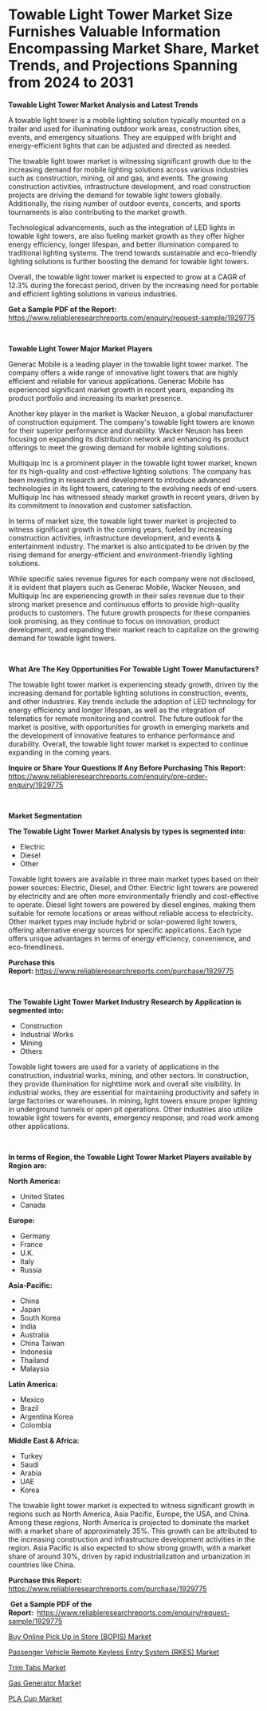 <p><h1>Towable Light Tower Market Size Furnishes Valuable Information Encompassing Market Share, Market Trends, and Projections Spanning from 2024 to 2031</h1></p><p><strong>Towable Light Tower Market Analysis and Latest Trends</strong></p>
<p><p>A towable light tower is a mobile lighting solution typically mounted on a trailer and used for illuminating outdoor work areas, construction sites, events, and emergency situations. They are equipped with bright and energy-efficient lights that can be adjusted and directed as needed.</p><p>The towable light tower market is witnessing significant growth due to the increasing demand for mobile lighting solutions across various industries such as construction, mining, oil and gas, and events. The growing construction activities, infrastructure development, and road construction projects are driving the demand for towable light towers globally. Additionally, the rising number of outdoor events, concerts, and sports tournaments is also contributing to the market growth.</p><p>Technological advancements, such as the integration of LED lights in towable light towers, are also fueling market growth as they offer higher energy efficiency, longer lifespan, and better illumination compared to traditional lighting systems. The trend towards sustainable and eco-friendly lighting solutions is further boosting the demand for towable light towers.</p><p>Overall, the towable light tower market is expected to grow at a CAGR of 12.3% during the forecast period, driven by the increasing need for portable and efficient lighting solutions in various industries.</p></p>
<p><strong>Get a Sample PDF of the Report:&nbsp;</strong> <a href="https://www.reliableresearchreports.com/enquiry/request-sample/1929775">https://www.reliableresearchreports.com/enquiry/request-sample/1929775</a></p>
<p>&nbsp;</p>
<p><strong>Towable Light Tower Major Market Players</strong></p>
<p><p>Generac Mobile is a leading player in the towable light tower market. The company offers a wide range of innovative light towers that are highly efficient and reliable for various applications. Generac Mobile has experienced significant market growth in recent years, expanding its product portfolio and increasing its market presence.</p><p>Another key player in the market is Wacker Neuson, a global manufacturer of construction equipment. The company's towable light towers are known for their superior performance and durability. Wacker Neuson has been focusing on expanding its distribution network and enhancing its product offerings to meet the growing demand for mobile lighting solutions.</p><p>Multiquip Inc is a prominent player in the towable light tower market, known for its high-quality and cost-effective lighting solutions. The company has been investing in research and development to introduce advanced technologies in its light towers, catering to the evolving needs of end-users. Multiquip Inc has witnessed steady market growth in recent years, driven by its commitment to innovation and customer satisfaction.</p><p>In terms of market size, the towable light tower market is projected to witness significant growth in the coming years, fueled by increasing construction activities, infrastructure development, and events & entertainment industry. The market is also anticipated to be driven by the rising demand for energy-efficient and environment-friendly lighting solutions.</p><p>While specific sales revenue figures for each company were not disclosed, it is evident that players such as Generac Mobile, Wacker Neuson, and Multiquip Inc are experiencing growth in their sales revenue due to their strong market presence and continuous efforts to provide high-quality products to customers. The future growth prospects for these companies look promising, as they continue to focus on innovation, product development, and expanding their market reach to capitalize on the growing demand for towable light towers.</p></p>
<p>&nbsp;</p>
<p><strong>What Are The Key Opportunities For Towable Light Tower Manufacturers?</strong></p>
<p><p>The towable light tower market is experiencing steady growth, driven by the increasing demand for portable lighting solutions in construction, events, and other industries. Key trends include the adoption of LED technology for energy efficiency and longer lifespan, as well as the integration of telematics for remote monitoring and control. The future outlook for the market is positive, with opportunities for growth in emerging markets and the development of innovative features to enhance performance and durability. Overall, the towable light tower market is expected to continue expanding in the coming years.</p></p>
<p><strong>Inquire or Share Your Questions If Any Before Purchasing This Report:</strong> <a href="https://www.reliableresearchreports.com/enquiry/pre-order-enquiry/1929775">https://www.reliableresearchreports.com/enquiry/pre-order-enquiry/1929775</a></p>
<p>&nbsp;</p>
<p><strong>Market Segmentation</strong></p>
<p><strong>The Towable Light Tower Market Analysis by types is segmented into:</strong></p>
<p><ul><li>Electric</li><li>Diesel</li><li>Other</li></ul></p>
<p><p>Towable light towers are available in three main market types based on their power sources: Electric, Diesel, and Other. Electric light towers are powered by electricity and are often more environmentally friendly and cost-effective to operate. Diesel light towers are powered by diesel engines, making them suitable for remote locations or areas without reliable access to electricity. Other market types may include hybrid or solar-powered light towers, offering alternative energy sources for specific applications. Each type offers unique advantages in terms of energy efficiency, convenience, and eco-friendliness.</p></p>
<p><strong>Purchase this Report:&nbsp;</strong><a href="https://www.reliableresearchreports.com/purchase/1929775">https://www.reliableresearchreports.com/purchase/1929775</a></p>
<p>&nbsp;</p>
<p><strong>The Towable Light Tower Market Industry Research by Application is segmented into:</strong></p>
<p><ul><li>Construction</li><li>Industrial Works</li><li>Mining</li><li>Others</li></ul></p>
<p><p>Towable light towers are used for a variety of applications in the construction, industrial works, mining, and other sectors. In construction, they provide illumination for nighttime work and overall site visibility. In industrial works, they are essential for maintaining productivity and safety in large factories or warehouses. In mining, light towers ensure proper lighting in underground tunnels or open pit operations. Other industries also utilize towable light towers for events, emergency response, and road work among other applications.</p></p>
<p>&nbsp;</p>
<p><strong>In terms of Region, the Towable Light Tower Market Players available by Region are:</strong></p>
<p>
    <p> <strong> North America: </strong>
        <ul>
            <li>United States</li>
            <li>Canada</li>
        </ul>
        </p> 
    <p> <strong> Europe: </strong>
        <ul>
            <li>Germany</li>
            <li>France</li>
            <li>U.K.</li>
            <li>Italy</li>
            <li>Russia</li>
        </ul>
        </p> 
    <p> <strong> Asia-Pacific: </strong>
        <ul>
            <li>China</li>
            <li>Japan</li>
            <li>South Korea</li>
            <li>India</li>
            <li>Australia</li>
            <li>China Taiwan</li>
            <li>Indonesia</li>
            <li>Thailand</li>
            <li>Malaysia</li>
        </ul>
        </p> 
    <p> <strong> Latin America: </strong>
        <ul>
            <li>Mexico</li>
            <li>Brazil</li>
            <li>Argentina Korea</li>
            <li>Colombia</li>
        </ul>
        </p> 
    <p> <strong> Middle East & Africa: </strong>
        <ul>
            <li>Turkey</li>
            <li>Saudi</li>
            <li>Arabia</li>
            <li>UAE</li>
            <li>Korea</li>
        </ul>
    </p>
    </p>
<p><p>The towable light tower market is expected to witness significant growth in regions such as North America, Asia Pacific, Europe, the USA, and China. Among these regions, North America is projected to dominate the market with a market share of approximately 35%. This growth can be attributed to the increasing construction and infrastructure development activities in the region. Asia Pacific is also expected to show strong growth, with a market share of around 30%, driven by rapid industrialization and urbanization in countries like China.</p></p>
<p><strong>Purchase this Report: </strong><a href="https://www.reliableresearchreports.com/purchase/1929775">https://www.reliableresearchreports.com/purchase/1929775</a></p>
<p>&nbsp;<strong>Get a Sample PDF of the Report:&nbsp;&nbsp;</strong><a href="https://www.reliableresearchreports.com/enquiry/request-sample/1929775">https://www.reliableresearchreports.com/enquiry/request-sample/1929775</a></p>
<p><strong></strong></p>
<p><p><a href="https://woozy-pyroraptor-a1f.notion.site/Buy-Online-Pick-Up-in-Store-BOPIS-Market-Furnish-Information-about-Market-Size-Market-Share-Mark-0e5c0863fe7a4f709ed46c1bb59ae45b">Buy Online Pick Up in Store (BOPIS) Market</a></p><p><a href="https://rainy-horn-d69.notion.site/Passenger-Vehicle-Remote-Keyless-Entry-System-RKES-Market-Offer-Valuable-Insights-into-Market-Size-9da4d05f2aad474d8bade64db7a04116">Passenger Vehicle Remote Keyless Entry System (RKES) Market</a></p><p><a href="https://view.publitas.com/reportprime-1/trim-tabs-market-size-share-trends-analysis-report-by-material-by-type-by-end-user-by-region-and-segment-forecasts-2024-2031/">Trim Tabs Market</a></p><p><a href="https://github.com/danielneavesallisons03mba/Market-Research-Report-List-1/blob/main/gas-generator-market.md">Gas Generator Market</a></p><p><a href="https://view.publitas.com/reportprime-1/pla-cup-market-research-report-provides-critical-insights-that-can-help-shape-business-development-and-investment-strategies/">PLA Cup Market</a></p></p>
